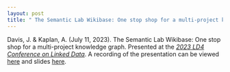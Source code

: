 ```yaml
---
layout: post
title: " The Semantic Lab Wikibase: One stop shop for a multi-project knowledge graph"
---
```

Davis, J. & Kaplan, A. (July 11, 2023). The Semantic Lab Wikibase: One stop shop for a multi-project knowledge graph. Presented at the *[2023 LD4 Conference on Linked Data](https://sites.google.com/stanford.edu/2023-ld4-conference/home)*. A recording of the presentation can be viewed [here](https://www.youtube.com/live/unAMoqloNnc?feature=share&t=3002) and slides [here](https://tinyurl.com/semlab-onestopshop).
